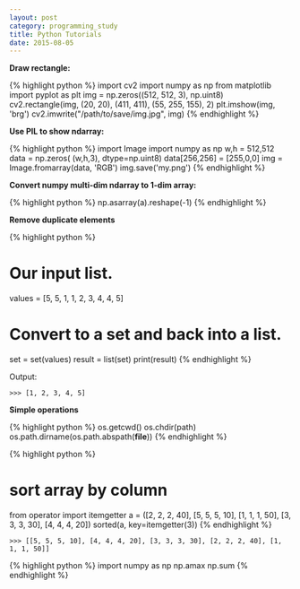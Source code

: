```yaml
---
layout: post
category: programming_study
title: Python Tutorials
date: 2015-08-05
---
```


**Draw rectangle:**

{% highlight python %}
import cv2
import numpy as np
from matplotlib import pyplot as plt
img = np.zeros((512, 512, 3), np.uint8)
cv2.rectangle(img, (20, 20), (411, 411), (55, 255, 155), 2)
plt.imshow(img, 'brg')
cv2.imwrite("/path/to/save/img.jpg", img)
{% endhighlight %}

**Use PIL to show ndarray:**

{% highlight python %}
import Image
import numpy as np
w,h = 512,512
data = np.zeros( (w,h,3), dtype=np.uint8)
data[256,256] = [255,0,0]
img = Image.fromarray(data, 'RGB')
img.save('my.png')
{% endhighlight %}

**Convert numpy multi-dim ndarray to 1-dim array:**

{% highlight python %}
np.asarray(a).reshape(-1)
{% endhighlight %}

**Remove duplicate elements**

{% highlight python %}
# Our input list.
values = [5, 5, 1, 1, 2, 3, 4, 4, 5]

# Convert to a set and back into a list.
set = set(values)
result = list(set)
print(result)
{% endhighlight %}

Output:

<pre class="terminal"><code>>>> [1, 2, 3, 4, 5] </code></pre>

**Simple operations**

{% highlight python %}
os.getcwd()
os.chdir(path)
os.path.dirname(os.path.abspath(__file__))
{% endhighlight %}

{% highlight python %}
# sort array by column
from operator import itemgetter
a = ([2, 2, 2, 40], [5, 5, 5, 10], [1, 1, 1, 50], [3, 3, 3, 30], [4, 4, 4, 20])
sorted(a, key=itemgetter(3))
{% endhighlight %}
<pre class="terminal"><code>>>> [[5, 5, 5, 10], [4, 4, 4, 20], [3, 3, 3, 30], [2, 2, 2, 40], [1, 1, 1, 50]]</code></pre>

{% highlight python %}
import numpy as np
np.amax
np.sum
{% endhighlight %}
